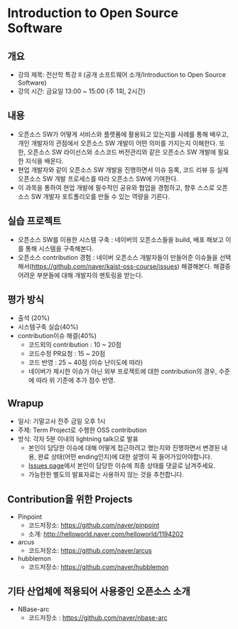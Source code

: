 # Introduction to Open Source Software

## 개요
* 강의 제목: 전산학 특강 II (공개 소프트웨어 소개/Introduction to Open Source Software)
* 강의 시간: 금요일 13:00 ~ 15:00 (주 1회, 2시간)

## 내용
- 오픈소스 SW가 어떻게 서비스와 플랫폼에 활용되고 있는지를 사례를 통해 배우고,
  개인 개발자의 관점에서 오픈소스 SW 개발이 어떤 의미를 가지는지 이해한다.
  또한, 오픈소스 SW 라이선스와 소스코드 버전관리와 같은 오픈소스 SW 개발에 필요한 지식을 배운다.
- 현업 개발자와 같이 오픈소스 SW 개발을 진행하면서 이슈 등록, 코드 리뷰 등 실제 오픈소스 SW 개발 프로세스를 따라
  오픈소스 SW에 기여한다.
- 이 과목을 통하여 현업 개발에 필수적인 공유와 협업을 경험하고, 향후 스스로 오픈소스 SW 개발자 포트폴리오를
  만들 수 있는 역량을 기른다.

## 실습 프로젝트
- 오픈소스 SW를 이용한 시스템 구축 : 네이버의 오픈소스들을 build, 배포 해보고 이를 통해 시스템을 구축해본다.
- 오픈소스 contribution 경험 : 네이버 오픈소스 개발자들이 만들어준 이슈들을 선택해서(https://github.com/naver/kaist-oss-course/issues)
  해결해본다. 해결중 어려운 부분들에 대해 개발자의 멘토링을 받는다.

## 평가 방식
- 출석 (20%)
- 시스템구축 실습(40%)
- contribution이슈 해결(40%)
    * 코드외의 contribution : 10 ~ 20점
    * 코드수정 PR요청 : 15 ~ 20점
    * 코드 반영 : 25 ~ 40점 (이슈 난이도에 따라)
    * 네이버가 제시한 이슈가 아닌 외부 프로젝트에 대한 contribution의 경우, 수준에 따라 위 기준에 추가 점수 반영.

## Wrapup
* 일시: 기말고사 전주 금일 오후 1시
* 주제: Term Project로 수행한 OSS contribution
* 방식: 각자 5분 이내의 lightning talk으로 발표
    * 본인이 담당한 이슈에 대해 어떻게 접근하려고 했는지와 진행하면서 변경된 내용, 완료 상태(어떤 ending인지)에 대한 설명이 꼭 들어가있어야합니다.
    * [Issues page](https://github.com/naver/kaist-oss-course/issues)에서 본인이 담당한 이슈에 최종 상태를 댓글로 남겨주세요.
    * 가능한한 별도의 발표자료는 사용하지 않는 것을 추천합니다.

## Contribution을 위한 Projects
* Pinpoint
    * 코드저장소: https://github.com/naver/pinpoint
    * 소개: http://helloworld.naver.com/helloworld/1194202
* arcus
    * 코드저장소: https://github.com/naver/arcus
* hubblemon
    * 코드저장소: https://github.com/naver/hubblemon

## 기타 산업체에 적용되어 사용중인 오픈소스 소개
* NBase-arc
    * 코드저장소 : https://github.com/naver/nbase-arc



